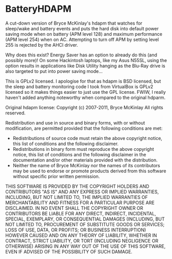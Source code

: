BatteryHDAPM
============

A cut-down version of Bryce McKinlay's hdapm that watches for sleep/wake and battery events and puts the hard disk into default power saving mode when on battery (APM level 128) and maximum performance (APM level 254) when on AC. Attempting to turn off APM by setting level 255 is rejected by the AHCI driver.

Why does this exist? Energy Saver has an option to already do this (and possibly more)! On some Hackintosh laptops, like my Asus N55SL, using the option results in applications like Disk Utility hanging as the Blu-Ray drive is also targeted to put into power saving mode...

This is GPLv2 licensed. I apologise for that as hdapm is BSD licensed, but the sleep and battery monitoring code I took from VirtualBox is GPLv2 licensed so it makes things easier to just use the GPL license. FWIW, I really haven't added anything noteworthy when compared to the original hdparm.

Original hdapm license:
Copyright (c) 2007-2011, Bryce McKinlay 
All rights reserved. 

Redistribution and use in source and binary forms, with or without 
modification, are permitted provided that the following conditions are met: 

 * Redistributions of source code must retain the above copyright
   notice, this list of conditions and the following disclaimer. 
 * Redistributions in binary form must reproduce the above copyright 
   notice, this list of conditions and the following disclaimer in the 
   documentation and/or other materials provided with the distribution. 
 * Neither the name of Bryce McKinlay nor the names of its
   contributors may be used to endorse or promote products derived
   from this software without specific prior written permission. 

THIS SOFTWARE IS PROVIDED BY THE COPYRIGHT HOLDERS AND CONTRIBUTORS "AS IS" AND ANY EXPRESS OR IMPLIED WARRANTIES, INCLUDING, BUT NOT LIMITED TO, THE IMPLIED WARRANTIES OF MERCHANTABILITY AND FITNESS FOR A PARTICULAR PURPOSE ARE DISCLAIMED. IN NO EVENT SHALL THE COPYRIGHT OWNER OR CONTRIBUTORS BE LIABLE FOR ANY DIRECT, INDIRECT, INCIDENTAL, SPECIAL, EXEMPLARY, OR CONSEQUENTIAL DAMAGES (INCLUDING, BUT NOT LIMITED TO, PROCUREMENT OF SUBSTITUTE GOODS OR SERVICES; LOSS OF USE, DATA, OR PROFITS; OR BUSINESS INTERRUPTION) HOWEVER CAUSED AND ON ANY THEORY OF LIABILITY, WHETHER IN CONTRACT, STRICT LIABILITY, OR TORT (INCLUDING NEGLIGENCE OR OTHERWISE) ARISING IN ANY WAY OUT OF THE USE OF THIS SOFTWARE, EVEN IF ADVISED OF THE POSSIBILITY OF SUCH DAMAGE. 
